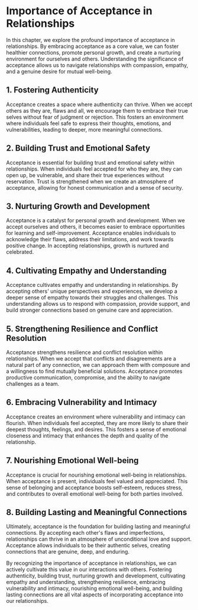 Importance of Acceptance in Relationships
==================================================

In this chapter, we explore the profound importance of acceptance in relationships. By embracing acceptance as a core value, we can foster healthier connections, promote personal growth, and create a nurturing environment for ourselves and others. Understanding the significance of acceptance allows us to navigate relationships with compassion, empathy, and a genuine desire for mutual well-being.

**1. Fostering Authenticity**
-----------------------------

Acceptance creates a space where authenticity can thrive. When we accept others as they are, flaws and all, we encourage them to embrace their true selves without fear of judgment or rejection. This fosters an environment where individuals feel safe to express their thoughts, emotions, and vulnerabilities, leading to deeper, more meaningful connections.

**2. Building Trust and Emotional Safety**
------------------------------------------

Acceptance is essential for building trust and emotional safety within relationships. When individuals feel accepted for who they are, they can open up, be vulnerable, and share their true experiences without reservation. Trust is strengthened when we create an atmosphere of acceptance, allowing for honest communication and a sense of security.

**3. Nurturing Growth and Development**
---------------------------------------

Acceptance is a catalyst for personal growth and development. When we accept ourselves and others, it becomes easier to embrace opportunities for learning and self-improvement. Acceptance enables individuals to acknowledge their flaws, address their limitations, and work towards positive change. In accepting relationships, growth is nurtured and celebrated.

**4. Cultivating Empathy and Understanding**
--------------------------------------------

Acceptance cultivates empathy and understanding in relationships. By accepting others' unique perspectives and experiences, we develop a deeper sense of empathy towards their struggles and challenges. This understanding allows us to respond with compassion, provide support, and build stronger connections based on genuine care and appreciation.

**5. Strengthening Resilience and Conflict Resolution**
-------------------------------------------------------

Acceptance strengthens resilience and conflict resolution within relationships. When we accept that conflicts and disagreements are a natural part of any connection, we can approach them with composure and a willingness to find mutually beneficial solutions. Acceptance promotes productive communication, compromise, and the ability to navigate challenges as a team.

**6. Embracing Vulnerability and Intimacy**
-------------------------------------------

Acceptance creates an environment where vulnerability and intimacy can flourish. When individuals feel accepted, they are more likely to share their deepest thoughts, feelings, and desires. This fosters a sense of emotional closeness and intimacy that enhances the depth and quality of the relationship.

**7. Nourishing Emotional Well-being**
--------------------------------------

Acceptance is crucial for nourishing emotional well-being in relationships. When acceptance is present, individuals feel valued and appreciated. This sense of belonging and acceptance boosts self-esteem, reduces stress, and contributes to overall emotional well-being for both parties involved.

**8. Building Lasting and Meaningful Connections**
--------------------------------------------------

Ultimately, acceptance is the foundation for building lasting and meaningful connections. By accepting each other's flaws and imperfections, relationships can thrive in an atmosphere of unconditional love and support. Acceptance allows individuals to be their authentic selves, creating connections that are genuine, deep, and enduring.

By recognizing the importance of acceptance in relationships, we can actively cultivate this value in our interactions with others. Fostering authenticity, building trust, nurturing growth and development, cultivating empathy and understanding, strengthening resilience, embracing vulnerability and intimacy, nourishing emotional well-being, and building lasting connections are all vital aspects of incorporating acceptance into our relationships.
